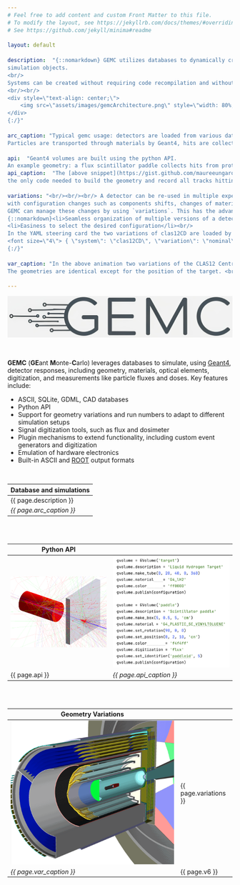 ```yaml
---
# Feel free to add content and custom Front Matter to this file.
# To modify the layout, see https://jekyllrb.com/docs/themes/#overriding-theme-defaults
# See https://github.com/jekyll/minima#readme

layout: default

description:  "{::nomarkdown} GEMC utilizes databases to dynamically create Geant4 
simulation objects. 
<br/>
Systems can be created without requiring code recompilation and without C++ or Geant4 knowledge,
<br/><br/>
<div style=\"text-align: center;\">
    <img src=\"assets/images/gemcArchitecture.png\" style=\"width: 80%;\" />
</div>
{:/}"

arc_caption: "Typical gemc usage: detectors are loaded from various databases sources.
Particles are transported through materials by Geant4, hits are collected and digitized, and output(s) are created."

api:  "Geant4 volumes are built using the python API.
An example geometry: a flux scintillator paddle collects hits from protons impinging on a liquid hydrogen target"
api_caption:  "The [above snippet](https://gist.github.com/maureeungaro/8e8616b388d65df0c8168a6b205f0c43) is 
the only code needed to build the geometry and record all tracks hitting the paddle."

variations: "<br/><br/><br/> A detector can be re-used in multiple experiments, 
with configuration changes such as components shifts, changes of materials, addition or removal of certain volumes.<br/><br/>
GEMC can manage these changes by using `variations`. This has the advantages:<br/>
{::nomarkdown}<li>Seamless organization of multiple versions of a detector</li>
<li>Easiness to select the desired configuration</li><br/>
In the YAML steering card the two variations of clas12CD are loaded by specifying the variation name: <br/><br/> 
<font size=\"4\"> { \"system\": \"clas12CD\", \"variation\": \"nominal\" } <br/>  { \"system\": \"clas12CD\", \"variation\": \"targetShift\" }</font>
{:/}"

var_caption: "In the above animation two variations of the CLAS12 Central Detector (*clas12CD*) are shown. 
The geometries are identical except for the position of the target. <br/>"

---
```


![gemcLogo]

<br/>

**GEMC** (**GE**ant **M**onte-**C**arlo) leverages databases to simulate,
using [Geant4](https://geant4.web.cern.ch), detector responses, including geometry, materials, optical elements, 
digitization, and measurements like particle fluxes and doses.
Key features include:<br/>

- ASCII, SQLite, GDML, CAD databases
- Python API
- Support for geometry variations and run numbers to adapt to different simulation setups
- Signal digitization tools, such as flux and dosimeter
- Plugin mechanisms to extend functionality, including custom event generators and digitization
- Emulation of hardware electronics
- Built-in ASCII and [ROOT](https://root.cern) output formats

<br/>

| Database and simulations |             
|--------------------------|
| {{ page.description }}   |
| *{{ page.arc_caption }}* |

<br/><br/>

| Python API        |                          |
|-------------------|--------------------------|
| ![gemcExamplePic] | ![gemcCodeExample]       |
| {{ page.api }}    | *{{ page.api_caption }}* |

<br/><br/>

| Geometry Variations      |                       |
|--------------------------|-----------------------|
| ![clas12v]               | {{ page.variations }} |
| *{{ page.var_caption }}* | {{ page.v6 }}         |

<br/><br/>



[gemcCodeExample]: assets/images/pythonAPI.png

[gemcExamplePic]: assets/images/pythonAPIGeo.png

[clas12v]: assets/images/clas12v.gif

[gemcLogo]: assets/images/gemcLogo.png